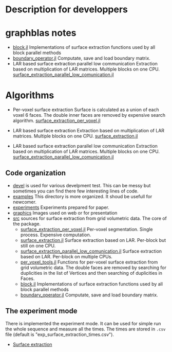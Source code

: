 # Description for developpers


# graphblas notes

* [block.jl](src/block.jl) Implementations of surface extraction functions used by all block parallel methods
* [boundary_operator.jl](src/boundary_operator.jl) Computate, save and load boundary matrix.
* LAR based surface extraction parallel low communication
  Extraction based on multiplication of LAR matrices. Multiple blocks on one CPU.
  [surface_extraction_parallel_low_comunication.jl](src/surface_extraction_parallel_low_comunication.jl)
  


# Algorithms

* Per-voxel surface extraction
  Surface is calculated as a union of each voxel 6 faces. The double inner faces are removed by expensive search algorithm.
  [surface_extraction_per_voxel.jl](src/surface_extraction_per_voxel.jl)


* LAR based surface extraction
  Extraction based on multiplication of LAR matrices. Multiple blocks on one CPU.
  [surface_extraction.jl](src/surface_extraction.jl)

* LAR based surface extraction parallel low communication
  Extraction based on multiplication of LAR matrices. Multiple blocks on one CPU.
  [surface_extraction_parallel_low_comunication.jl](src/surface_extraction_parallel_low_comunication.jl)

## Code organization

* [devel](devel/) is used for various develpment test. This can be messy but sometimes you can find there few interesting lines of code.
* [examples](examples/) This directory is more organized. It shoud be usefull for newcomer.
* [experiments](experiments/) Experiments prepared for paper.
* [graphics](graphics/) Images used on web or for presentation
* [src](src/)  sources for surface extraction from grid volumetric data. The core of the package.
  * [surface_extraction_per_voxel.jl](src/surface_extraction_per_voxel.jl) Per-voxel segmentation. Single process. Expensive computation.
  * [surface_extraction.jl](src/surface_extraction.jl) Surface extraction based on LAR. Per-block but still on one CPU.
  * [surface_extraction_parallel_low_comunication.jl](src/surface_extraction_parallel_low_comunication.jl) Surface extraction based on LAR. Per-block on multiple CPUs.
  * [per_voxel_tools.jl](src/per_voxel_tools.jl) Functions for per-voxel surface extraction from grid volumetric data. The double faces are removed by searching for duplicities in the list of Vertices and then searching of duplicities in Faces.
  * [block.jl](src/block.jl) Implementations of surface extraction functions used by all block parallel methods
  * [boundary_operator.jl](src/boundary_operator.jl) Computate, save and load boundary matrix.


## The experiment mode

There is implemented the experiment mode. It can be used for simple run the whole sequence and measure all the times.
The times are stored in `.csv` file (default is "exp_surface_extraction_times.csv").

* [Surface extraction](experiments/surface_extraction_parallel.jl)
